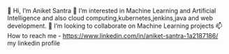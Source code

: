 👋 Hi, I’m Aniket Santra
👀 I’m interested in Machine Learning and Artificial Intelligence and also cloud computing,kubernetes,jenkins,java and web development.
💞️ I’m looking to collaborate on Machine Learning projects
📫 How to reach me - https://www.linkedin.com/in/aniket-santra-1a2187186/ my linkedin profile
